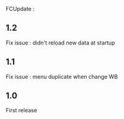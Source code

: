 FCUpdate :
## 1.2
Fix issue : didn't reload new data at startup

## 1.1
Fix issue : menu duplicate when change WB

## 1.0
First release
